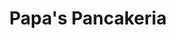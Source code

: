 ---
layout: swf
title: "Papa's Pancakeria"
game: /assets/flash/papaspancakeria/papaspancakeria.swf
---